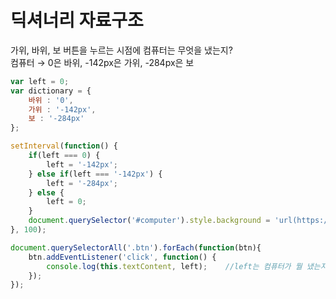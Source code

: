 # 딕셔너리 자료구조

가위, 바위, 보 버튼을 누르는 시점에 컴퓨터는 무엇을 냈는지?  
컴퓨터 → 0은 바위, -142px은 가위, -284px은 보

```javascript
var left = 0;
var dictionary = {
    바위 : '0',
    가위 : '-142px',
    보 : '-284px'
};

setInterval(function() {
    if(left === 0) {
        left = '-142px';
    } else if(left === '-142px') {
        left = '-284px';
    } else {
        left = 0;
    }
    document.querySelector('#computer').style.background = 'url(https://en.pimg.jp/023/182/267/1/23182267.jpg)' + left + ' 0';
}, 100);

document.querySelectorAll('.btn').forEach(function(btn){
    btn.addEventListener('click', function() {
        console.log(this.textContent, left);    //left는 컴퓨터가 뭘 냈는지
    });
});
```

